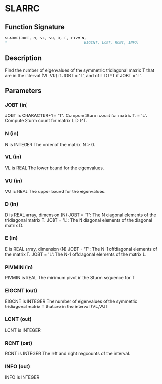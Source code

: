 # SLARRC

## Function Signature

```fortran
SLARRC(JOBT, N, VL, VU, D, E, PIVMIN,
*                                   EIGCNT, LCNT, RCNT, INFO)
```

## Description


 Find the number of eigenvalues of the symmetric tridiagonal matrix T
 that are in the interval (VL,VU] if JOBT = 'T', and of L D L^T
 if JOBT = 'L'.

## Parameters

### JOBT (in)

JOBT is CHARACTER*1 = 'T': Compute Sturm count for matrix T. = 'L': Compute Sturm count for matrix L D L^T.

### N (in)

N is INTEGER The order of the matrix. N > 0.

### VL (in)

VL is REAL The lower bound for the eigenvalues.

### VU (in)

VU is REAL The upper bound for the eigenvalues.

### D (in)

D is REAL array, dimension (N) JOBT = 'T': The N diagonal elements of the tridiagonal matrix T. JOBT = 'L': The N diagonal elements of the diagonal matrix D.

### E (in)

E is REAL array, dimension (N) JOBT = 'T': The N-1 offdiagonal elements of the matrix T. JOBT = 'L': The N-1 offdiagonal elements of the matrix L.

### PIVMIN (in)

PIVMIN is REAL The minimum pivot in the Sturm sequence for T.

### EIGCNT (out)

EIGCNT is INTEGER The number of eigenvalues of the symmetric tridiagonal matrix T that are in the interval (VL,VU]

### LCNT (out)

LCNT is INTEGER

### RCNT (out)

RCNT is INTEGER The left and right negcounts of the interval.

### INFO (out)

INFO is INTEGER

